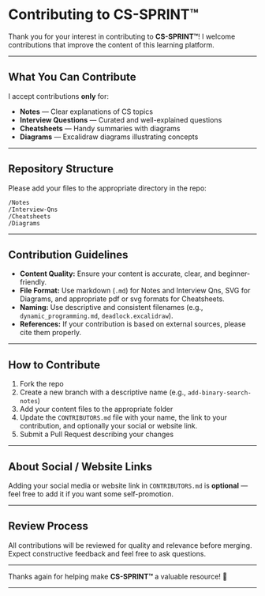 # Contributing to CS-SPRINT™

Thank you for your interest in contributing to **CS-SPRINT™**! I welcome contributions that improve the content of this learning platform.

---

## What You Can Contribute

I accept contributions **only** for:

* **Notes** — Clear explanations of CS topics
* **Interview Questions** — Curated and well-explained questions
* **Cheatsheets** — Handy summaries with diagrams
* **Diagrams** — Excalidraw diagrams illustrating concepts

---

## Repository Structure

Please add your files to the appropriate directory in the repo:

```
/Notes
/Interview-Qns
/Cheatsheets
/Diagrams
```

---

## Contribution Guidelines

* **Content Quality:** Ensure your content is accurate, clear, and beginner-friendly.
* **File Format:** Use markdown (`.md`) for Notes and Interview Qns, SVG for Diagrams, and appropriate pdf or svg formats for Cheatsheets.
* **Naming:** Use descriptive and consistent filenames (e.g., `dynamic_programming.md`, `deadlock.excalidraw`).
* **References:** If your contribution is based on external sources, please cite them properly.

---

## How to Contribute

1. Fork the repo
2. Create a new branch with a descriptive name (e.g., `add-binary-search-notes`)
3. Add your content files to the appropriate folder
4. Update the `CONTRIBUTORS.md` file with your name, the link to your contribution, and optionally your social or website link.
5. Submit a Pull Request describing your changes

---

## About Social / Website Links

Adding your social media or website link in `CONTRIBUTORS.md` is **optional** — feel free to add it if you want some self-promotion.

---

## Review Process

All contributions will be reviewed for quality and relevance before merging. Expect constructive feedback and feel free to ask questions.

---

Thanks again for helping make **CS-SPRINT™** a valuable resource! 🙌

---

